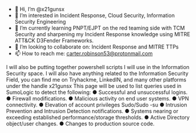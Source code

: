 - 👋 Hi, I’m @x21gunsx
- 👀 I’m interested in Incident Response, Cloud Security, Information Security Engineering
- 🌱 I’m currently learning PNPT/EJPT on the red teaming side with TCM Security and sharpening my Incident Response knowledge using MITRE ATT&CK D3Fender Frameworks.
- 💞️ I’m looking to collaborate on: Incident Response and MITRE TTPs
- 📫 How to reach me: carter.robinson53@protonmail.com

<!---
x21gunsx/x21gunsx is a ✨ special ✨ repository because its `README.md` (this file) appears on your GitHub profile.
You can click the Preview link to take a look at your changes.
--->
I will also be putting together powershell scripts I will use in the Information Security space.
I will also have anything related to the Information Security Field, you can find me on Tryhackme, LinkedIN, and many other platforms under the handle x21gunsx
This page will be used to list queries used in SumoLogic to detect the following:
● Successful and unsuccessful logins.
● Firewall modifications.
● Malicious activity on end user systems.
● VPN connectivity.
● Elevation of account privileges Sudo/Sudo -su
● Intrusion Prevention and Intrusion Detection notifications.
● Systems nearing or exceeding established performance/storage thresholds. 
● Active Directory object/user changes.
● Changes to production source code.
